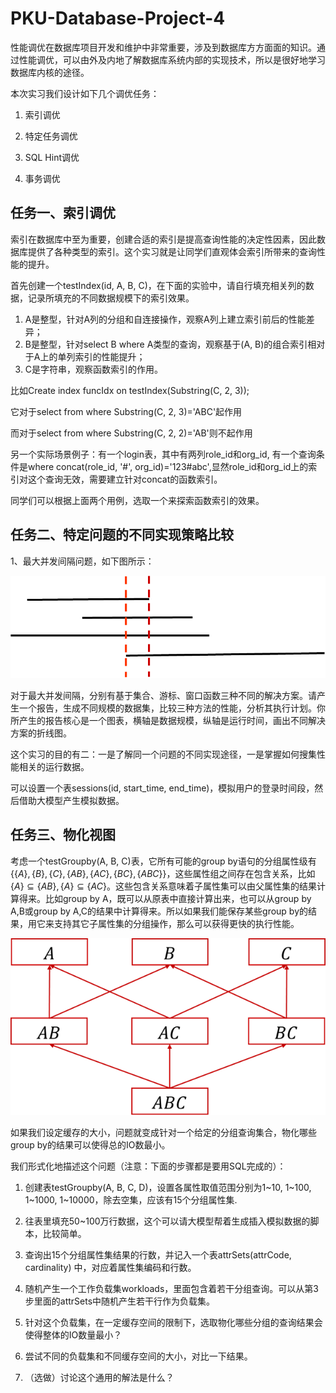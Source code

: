 # PKU-Database-Project-4

性能调优在数据库项目开发和维护中非常重要，涉及到数据库方方面面的知识。通过性能调优，可以由外及内地了解数据库系统内部的实现技术，所以是很好地学习数据库内核的途径。

本次实习我们设计如下几个调优任务：

1. 索引调优

2. 特定任务调优

3. SQL Hint调优

4. 事务调优

## 任务一、索引调优

索引在数据库中至为重要，创建合适的索引是提高查询性能的决定性因素，因此数据库提供了各种类型的索引。这个实习就是让同学们直观体会索引所带来的查询性能的提升。

首先创建一个testIndex(id, A, B, C)，在下面的实验中，请自行填充相关列的数据，记录所填充的不同数据规模下的索引效果。

1. A是整型，针对A列的分组和自连接操作，观察A列上建立索引前后的性能差异；
2. B是整型，针对select B where A类型的查询，观察基于(A, B)的组合索引相对于A上的单列索引的性能提升；
3. C是字符串，观察函数索引的作用。

比如Create index funcIdx on testIndex(Substring(C, 2, 3));

它对于select from where Substring(C, 2, 3)='ABC'起作用

而对于select from where Substring(C, 2, 2)='AB'则不起作用

另一个实际场景例子：有一个login表，其中有两列role_id和org_id, 有一个查询条件是where concat(role_id, '#', org_id)='123#abc',显然role_id和org_id上的索引对这个查询无效，需要建立针对concat的函数索引。

同学们可以根据上面两个用例，选取一个来探索函数索引的效果。

## 任务二、特定问题的不同实现策略比较

1、最大并发间隔问题，如下图所示：

![image-20250521163935491](./assets/image-20250521163935491.png)

对于最大并发间隔，分别有基于集合、游标、窗口函数三种不同的解决方案。请产生一个报告，生成不同规模的数据集，比较三种方法的性能，分析其执行计划。你所产生的报告核心是一个图表，横轴是数据规模，纵轴是运行时间，画出不同解决方案的折线图。

这个实习的目的有二：一是了解同一个问题的不同实现途径，一是掌握如何搜集性能相关的运行数据。

可以设置一个表sessions(id, start_time, end_time)，模拟用户的登录时间段，然后借助大模型产生模拟数据。

## 任务三、物化视图

考虑一个testGroupby(A, B, C)表，它所有可能的group by语句的分组属性级有$\{ \{A\}, \{B\}, \{C\}, \{AB\}, \{AC\}, \{BC\}, \{ABC\} \}$，这些属性组之间存在包含关系，比如$\{A\}\subseteq\{AB\}, \{A\}\subseteq\{AC\}$。这些包含关系意味着子属性集可以由父属性集的结果计算得来。比如group by A，既可以从原表中直接计算出来，也可以从group by A,B或group by A,C的结果中计算得来。所以如果我们能保存某些group by的结果，用它来支持其它子属性集的分组操作，那么可以获得更快的执行性能。

![image-20250521164037641](./assets/image-20250521164037641.png)

如果我们设定缓存的大小，问题就变成针对一个给定的分组查询集合，物化哪些group by的结果可以使得总的IO数最小。

我们形式化地描述这个问题（注意：下面的步骤都是要用SQL完成的）：

1. 创建表testGroupby(A, B, C, D)，设置各属性取值范围分别为1~10, 1~100, 1~1000, 1~10000，除去空集，应该有15个分组属性集.

2. 往表里填充50~100万行数据，这个可以请大模型帮着生成插入模拟数据的脚本，比较简单。

3. 查询出15个分组属性集结果的行数，并记入一个表attrSets(attrCode, cardinality) 中，对应着属性集编码和行数。

4. 随机产生一个工作负载集workloads，里面包含着若干分组查询。可以从第3步里面的attrSets中随机产生若干行作为负载集。

5. 针对这个负载集，在一定缓存空间的限制下，选取物化哪些分组的查询结果会使得整体的IO数量最小？

6. 尝试不同的负载集和不同缓存空间的大小，对比一下结果。

7. （选做）讨论这个通用的解法是什么？
